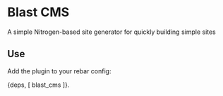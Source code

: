 # Blast CMS

A simple Nitrogen-based site generator for quickly building simple sites 

Use
---

Add the plugin to your rebar config:

{deps, [
	blast_cms
]}.

